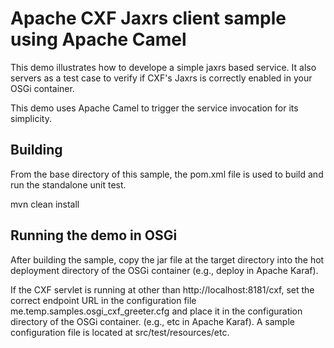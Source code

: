 Apache CXF Jaxrs client sample using Apache Camel
=================================================

This demo illustrates how to develope a simple jaxrs based
service. It also servers as a test case to verify if CXF's
Jaxrs is correctly enabled in your OSGi container.

This demo uses Apache Camel to trigger the service invocation
for its simplicity.

Building
--------
From the base directory of this sample, the pom.xml file
is used to build and run the standalone unit test.

  mvn clean install
  
Running the demo in OSGi
------------------------
After building the sample, copy the jar file at the target
directory into the hot deployment directory of the OSGi
container (e.g., deploy in Apache Karaf).


If the CXF servlet is running at other than http://localhost:8181/cxf,
set the correct endpoint URL in the configuration file 
me.temp.samples.osgi_cxf_greeter.cfg and place it in the configuration 
directory of the OSGi container. (e.g., etc in Apache Karaf). A sample
configuration file is located at src/test/resources/etc.







